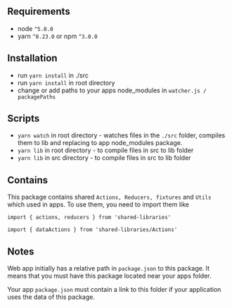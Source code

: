 ## Requirements

* node `^5.0.0`
* yarn `^0.23.0` or npm `^3.0.0`

## Installation

* run `yarn install` in ./src
* run `yarn install` in root directory
* change or add paths to your apps node_modules in `watcher.js / packagePaths`

## Scripts

* `yarn watch` in root directory - watches files in the  `./src` folder, compiles them to lib and replacing to app node_modules package.
* `yarn lib` in root directory - to compile files in src to lib folder
* `yarn lib` in src directory - to compile files in src to lib folder

## Contains

This package contains shared `Actions, Reducers, fixtures` and `Utils` which used in apps.
To use them, you need to import them like

`import { actions, reducers } from 'shared-libraries'`

`import { dataActions } from 'shared-libraries/Actions'`

## Notes

Web app initially has a relative path in `package.json` to this package. It means that you must have this package located near your apps folder.

Your app `package.json` must contain a link to this folder if your application uses the data of this package.